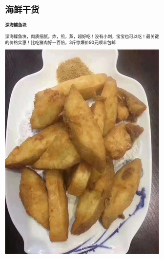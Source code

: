 # 海鲜干货

#### 深海鲽鱼块

深海鲽鱼块，肉质细腻。炸，煎，蒸，超好吃！没有小刺，宝宝也可以吃！最关键的价格实惠！比吃猪肉好一百倍，3斤惊爆价90元顺丰包邮

![Image text](001/001.jpeg)
